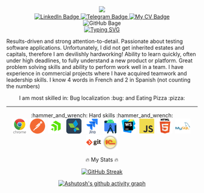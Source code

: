 <div id="header" align="center">
  <img src="https://media.giphy.com/media/zhYSVCirREeIZtONCI/giphy.gif" width="180"/>
</div>

<div id="badges" align="center">
  <a href="https://www.linkedin.com/in/vitaly-osyko-09248a247/">
    <img src="https://img.shields.io/badge/LinkedIn-blue?style=for-the-badge&logo=linkedin&logoColor=white" alt="LinkedIn Badge"/>
  </a>
  <a href="https://t.me/Pokrovsky_Vito">
    <img src="https://img.shields.io/badge/Telegram-blue?style=for-the-badge&logo=telegram&logoColor=white" alt="Telegram Badge"/>
  </a>
  <a href="https://vitoosyko.github.io/">
    <img src="https://img.shields.io/badge/My CV-blue?style=for-the-badge&logo=internet&logoColor=white" alt="My CV Badge"/>
  </a>
</div>
<div id="badges" align="center">
    <img src="https://komarev.com/ghpvc/?username=VitoOsyko&style=flat-square&color=blue" alt="GitHub Bage"/>
</div>
<div id="badges" align="center">
<a href="https://git.io/typing-svg"><img src="https://readme-typing-svg.demolab.com?font=Ubuntu+Mono&weight=600&pause=800&color=26CD4DFF&center=true&vCenter=true&width=455&height=60&lines=Hi!+My+name%E2%80%99s+Vitaly+Osyko;I%E2%80%99m+a+QA+Engineer;I'm+very+glad+to+see+you+on+my+GitHub;I+strive+to+work+on+my+repositories;Every+day;To+make+my+portfolio;look+attractive+to+you)" alt="Typing SVG" /></a>
</div>

Results-driven and strong attention-to-detail. Passionate about testing software applications. Unfortunately, I did not get inherited estates and capitals, therefore I am devilishly hardworking! Ability to learn quickly, often under high deadlines, to fully understand a new product or platform. Great problem solving skills and ability to perform work well in a team. I have experience in commercial projects where I have acquired teamwork and leadership skills. I know 4 words in French and 2 in Spanish (not counting the numbers)

<div id="badges" align="center">
I am most skilled in: Bug localization :bug: and Eating Pizza :pizza:
</div>

---

<div id="badges" align="center">
:hammer_and_wrench: Hard skills :hammer_and_wrench:
</div>

<div id="badges" align="center">
  <img src="https://github.com/devicons/devicon/blob/master/icons/chrome/chrome-original-wordmark.svg" title="ChromeDevTools" alt="DevTools" width="40" height="40"/>&nbsp;
  <img src="https://github.com/VitoOsyko/VitoOsyko/blob/main/image/postman.svg" title="Postman" alt="Postman" width="40" height="40"/>&nbsp;
  <img src="https://github.com/VitoOsyko/VitoOsyko/blob/main/image/fiddler-icon-qo9ovvwn6bktbty1-c.png" title="Fiddler" alt="Fiddler" width="40" height="40"/>&nbsp;
  <img src="https://github.com/AppsFlyerSDK/AppsFlyerBannerGenerator/blob/master/img/app_icon.png" title="AppsFlyer" alt="AppsFlyer" width="40" height="40"/>&nbsp;
  <img src="https://github.com/devicons/devicon/blob/master/icons/jira/jira-original-wordmark.svg" title="Jira" alt="Jira" width="40" height="40"/>&nbsp;
  <img src="https://github.com/devicons/devicon/blob/master/icons/androidstudio/androidstudio-original.svg" title="AndroidStudio" alt="AndroidStudio" width="40" height="40"/>&nbsp;
  <img src="https://github.com/devicons/devicon/blob/master/icons/webstorm/webstorm-original.svg"  title="WebStorm" alt="Webstorm" width="40" height="40"/>&nbsp;
  <img src="https://github.com/devicons/devicon/blob/master/icons/javascript/javascript-original.svg" title="JS" alt="JS" width="40" height="40"/>&nbsp;
  <img src="https://github.com/devicons/devicon/blob/master/icons/html5/html5-original-wordmark.svg" title="HTML" alt="HTML" width="40" height="40"/>&nbsp;
  <img src="https://github.com/devicons/devicon/blob/master/icons/mysql/mysql-original-wordmark.svg" title="MySQL"  alt="MySQL" width="40" height="40"/>&nbsp;
  <img src="https://github.com/devicons/devicon/blob/master/icons/git/git-original-wordmark.svg" title="Git" **alt="Git" width="40" height="40"/>
  <img src="https://github.com/VitoOsyko/VitoOsyko/blob/main/image/pngegg.png" title="1C" **alt="1C" width="40" height="40"/>
</div>

<div id="badges" align="center">
  
:fire: My Stats :fire:

[![GitHub Streak](http://github-readme-streak-stats.herokuapp.com?user=VitoOsyko&theme=dark&hide_border=true&border_radius=5&date_format=n%2Fj%5B%2FY%5D)](https://git.io/streak-stats)

[![Ashutosh's github activity graph](https://github-readme-activity-graph.cyclic.app/graph?username=VitoOsyko&theme=github-compact)](https://github.com/ashutosh00710/github-readme-activity-graph)
</div>
